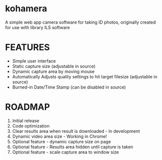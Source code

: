 # kohamera
A simple web app camera software for taking ID photos, originally created for use with library ILS software

FEATURES
===========
* Simple user interface
* Static capture size (adjustable in source)
* Dynamic capture area by moving mouse
* Automatically Adjusts quality settings to hit target filesize (adjustable in source)
* Burned-in Date/Time Stamp (can be disabled in source)

ROADMAP
===========
1. Initial release
2. Code optimization
3. Clear results area when result is downloaded - In development
3. Dynamic video area size - Working in Chrome!
3. Optional feature - dynamic capture size on page
4. Optional feature - Results area hidden until capture is taken
5. Optional feature - scale capture area to window size
